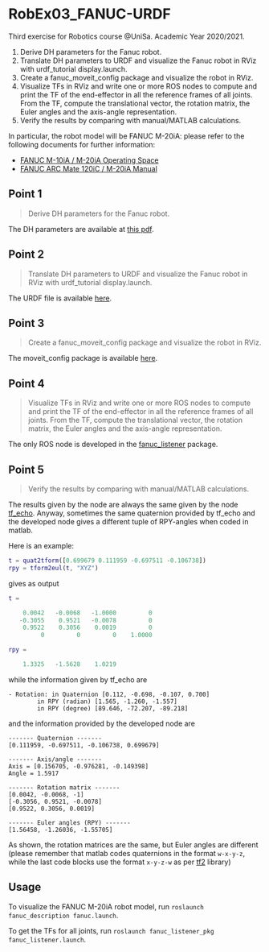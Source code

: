# RobEx03_FANUC-URDF

Third exercise for Robotics course @UniSa. Academic Year 2020/2021.

1. Derive DH parameters for the Fanuc robot.
2. Translate DH parameters to URDF and visualize the Fanuc robot in RViz with urdf_tutorial display.launch.
3. Create a fanuc_moveit_config package and visualize the robot in RViz.
4. Visualize TFs in RViz and write one or more ROS nodes to compute and print the TF of the end-effector in all the reference frames of all joints. From the TF, compute the translational vector, the rotation matrix, the Euler angles and the axis-angle representation.
5. Verify the results by comparing with manual/MATLAB calculations.

In particular, the robot model will be FANUC M-20iA: please refer to the following documents for further information:

* [FANUC M-10iA / M-20iA Operating Space](https://github.com/Robotics2020/RobEx03_FANUC-URDF/blob/master/fanuc_description/doc/FANUC_M-10iA_M-20iA_drawing.pdf)
* [FANUC ARC Mate 120iC / M-20iA Manual](https://github.com/Robotics2020/RobEx03_FANUC-URDF/blob/master/fanuc_description/doc/FANUC_M-20iA_manual.pdf)

## Point 1

> Derive DH parameters for the Fanuc robot.

The DH parameters are available at [this pdf](https://github.com/Robotics2020/RobEx03_FANUC-URDF/blob/master/fanuc_description/doc/FANUC_M-20iA_dh.pdf).

## Point 2

> Translate DH parameters to URDF and visualize the Fanuc robot in RViz with urdf_tutorial display.launch.

The URDF file is available [here](https://github.com/Robotics2020/RobEx03_FANUC-URDF/blob/master/fanuc_description/robot/fanuc_m20ia.xacro).

## Point 3

> Create a fanuc_moveit_config package and visualize the robot in RViz.

The moveit_config package is available [here](https://github.com/Robotics2020/RobEx03_FANUC-URDF/blob/master/fanuc_moveit_config).

## Point 4

> Visualize TFs in RViz and write one or more ROS nodes to compute and print the TF of the end-effector in all the reference frames of all joints. From the TF, compute the translational vector, the rotation matrix, the Euler angles and the axis-angle representation.

The only ROS node is developed in the [fanuc_listener](https://github.com/Robotics2020/RobEx03_FANUC-URDF/blob/master/fanuc_listener_pkg) package.

## Point 5

> Verify the results by comparing with manual/MATLAB calculations.

The results given by the node are always the same given by the node [tf_echo](http://docs.ros.org/en/melodic/api/tf/html/c++/tf__echo_8cpp_source.html). Anyway, sometimes the same quaternion provided by tf_echo and the developed node gives a different tuple of RPY-angles when coded in matlab.

Here is an example:

```matlab
t = quat2tform([0.699679 0.111959 -0.697511 -0.106738])
rpy = tform2eul(t, "XYZ")
```

gives as output

```matlab
t =

    0.0042   -0.0068   -1.0000         0
   -0.3055    0.9521   -0.0078         0
    0.9522    0.3056    0.0019         0
         0         0         0    1.0000

rpy =

    1.3325   -1.5628    1.0219
```

while the information given by tf_echo are

```text
- Rotation: in Quaternion [0.112, -0.698, -0.107, 0.700]
        in RPY (radian) [1.565, -1.260, -1.557]
        in RPY (degree) [89.646, -72.207, -89.218]
```

and the information provided by the developed node are

```text
------- Quaternion -------
[0.111959, -0.697511, -0.106738, 0.699679]

------- Axis/angle -------
Axis = [0.156705, -0.976281, -0.149398]
Angle = 1.5917

------- Rotation matrix -------
[0.0042, -0.0068, -1]
[-0.3056, 0.9521, -0.0078]
[0.9522, 0.3056, 0.0019]

------- Euler angles (RPY) -------
[1.56458, -1.26036, -1.55705]
```

As shown, the rotation matrices are the same, but Euler angles are different (please remember that matlab codes quaternions in the format `w-x-y-z`, while the last code blocks use the format `x-y-z-w` as per [tf2](https://docs.ros.org/en/melodic/api/tf2/html/namespacetf2.html) library)

## Usage

To visualize the FANUC M-20iA robot model, run `roslaunch fanuc_description fanuc.launch`.

To get the TFs for all joints, run `roslaunch fanuc_listener_pkg fanuc_listener.launch`.
